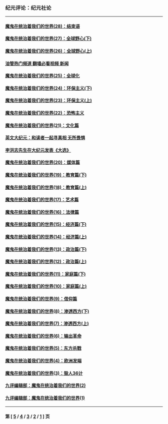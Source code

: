 ### 纪元评论：纪元社论
---
#### [魔鬼在统治着我们的世界(28)：结束语](../../pages/nsc422/n10936246.md?12060330) 
#### [魔鬼在统治着我们的世界(27)：全球野心(下)](../../pages/nsc422/n10928319.md?12060330) 
#### [魔鬼在统治着我们的世界(26)：全球野心(上)](../../pages/nsc422/n10900318.md?12060330) 
#### [油管热门频道 翻墙必看视频 新闻](ok?12060330)
#### [魔鬼在统治着我们的世界(25)：全球化](../../pages/nsc422/n10788205.md?12060330) 
#### [魔鬼在统治着我们的世界(24)：环保主义(下)](../../pages/nsc422/n10695307.md?12060330) 
#### [魔鬼在统治着我们的世界(23)：环保主义(上)](../../pages/nsc422/n10688613.md?12060330) 
#### [魔鬼在统治着我们的世界(22)：恐怖主义](../../pages/nsc422/n10614727.md?12060330) 
#### [魔鬼在统治着我们的世界(21)：文化篇](../../pages/nsc422/n10597706.md?12060330) 
#### [英文大纪元：和读者一起寻真相 无所畏惧](../../pages/nsc422/n12542027.md?12060330) 
#### [李洪志先生在大纪元发表《大选》](../../pages/nsc422/n12534746.md?12060330) 
#### [魔鬼在统治着我们的世界(20)：媒体篇](../../pages/nsc422/n10586579.md?12060330) 
#### [魔鬼在统治着我们的世界(19)：教育篇(下)](../../pages/nsc422/n10564808.md?12060330) 
#### [魔鬼在统治着我们的世界(18)：教育篇(上)](../../pages/nsc422/n10526970.md?12060330) 
#### [魔鬼在统治着我们的世界(17)：艺术篇](../../pages/nsc422/n10499093.md?12060330) 
#### [魔鬼在统治着我们的世界(16)：法律篇](../../pages/nsc422/n10485969.md?12060330) 
#### [魔鬼在统治着我们的世界(15)：经济篇(下)](../../pages/nsc422/n10469975.md?12060330) 
#### [魔鬼在统治着我们的世界(14)：经济篇(上)](../../pages/nsc422/n10457370.md?12060330) 
#### [魔鬼在统治着我们的世界(13)：政治篇(下)](../../pages/nsc422/n10448270.md?12060330) 
#### [魔鬼在统治着我们的世界(12)：政治篇(上)](../../pages/nsc422/n10444576.md?12060330) 
#### [魔鬼在统治着我们的世界(11)：家庭篇(下)](../../pages/nsc422/n10440961.md?12060330) 
#### [魔鬼在统治着我们的世界(10)：家庭篇(上)](../../pages/nsc422/n10435448.md?12060330) 
#### [魔鬼在统治着我们的世界(9)：信仰篇](../../pages/nsc422/n10432159.md?12060330) 
#### [魔鬼在统治着我们的世界(8)：渗透西方(下)](../../pages/nsc422/n10429603.md?12060330) 
#### [魔鬼在统治着我们的世界(7)：渗透西方(上)](../../pages/nsc422/n10426013.md?12060330) 
#### [魔鬼在统治着我们的世界(6)：输出革命](../../pages/nsc422/n10421536.md?12060330) 
#### [魔鬼在统治着我们的世界(5)：东方杀戮](../../pages/nsc422/n10417707.md?12060330) 
#### [魔鬼在统治着我们的世界(4)：欧洲发端](../../pages/nsc422/n10414890.md?12060330) 
#### [魔鬼在统治着我们的世界(3)：毁人36计](../../pages/nsc422/n10411583.md?12060330) 
#### [九评编辑部：魔鬼在统治着我们的世界(2)](../../pages/nsc422/n10410036.md?12060330) 
#### [九评编辑部：魔鬼在统治着我们的世界(1)](../../pages/nsc422/n10406825.md?12060330) 

---
#### 第 [ [5](./5.md?12060330) / [4](./4.md?12060330) / [3](./3.md?12060330) / [2](./2.md?12060330) / [1](./1.md?12060330) ] 页
